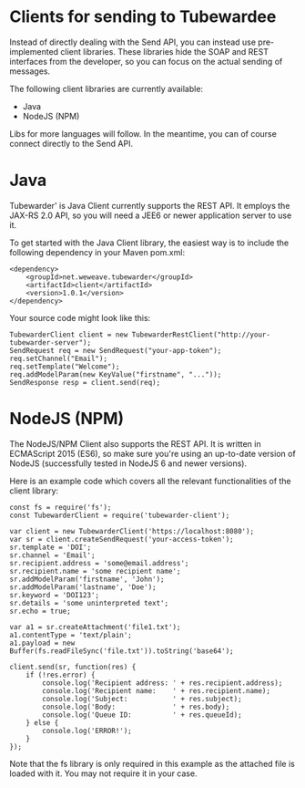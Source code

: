 # Clients for sending to Tubewardee
Instead of directly dealing with the Send API, you can instead use pre-implemented client libraries. These libraries hide the SOAP and REST interfaces from the developer, so you can focus on the actual sending of messages.

The following client libraries are currently available:

* Java
* NodeJS (NPM)

Libs for more languages will follow. In the meantime, you can of course connect directly to the Send API.


# Java
Tubewarder' is Java Client currently supports the REST API. It employs the JAX-RS 2.0 API, so you will need a JEE6 or newer application server to use it.

To get started with the Java Client library, the easiest way is to include the following dependency in your Maven pom.xml:

```
<dependency>
    <groupId>net.weweave.tubewarder</groupId>
    <artifactId>client</artifactId>
    <version>1.0.1</version>
</dependency>
```

Your source code might look like this:

```
TubewarderClient client = new TubewarderRestClient("http://your-tubewarder-server");
SendRequest req = new SendRequest("your-app-token");
req.setChannel("Email");
req.setTemplate("Welcome");
req.addModelParam(new KeyValue("firstname", "..."));
SendResponse resp = client.send(req);
```

# NodeJS (NPM)
The NodeJS/NPM Client also supports the REST API. It is written in ECMAScript 2015 (ES6), so make sure you're using an up-to-date version of NodeJS (successfully tested in NodeJS 6 and newer versions).

Here is an example code which covers all the relevant functionalities of the client library:

```
const fs = require('fs');
const TubewarderClient = require('tubewarder-client');

var client = new TubewarderClient('https://localhost:8080');
var sr = client.createSendRequest('your-access-token');
sr.template = 'DOI';
sr.channel = 'Email';
sr.recipient.address = 'some@email.address';
sr.recipient.name = 'some recipient name';
sr.addModelParam('firstname', 'John');
sr.addModelParam('lastname', 'Doe');
sr.keyword = 'DOI123';
sr.details = 'some uninterpreted text';
sr.echo = true;

var a1 = sr.createAttachment('file1.txt');
a1.contentType = 'text/plain';
a1.payload = new Buffer(fs.readFileSync('file.txt')).toString('base64');

client.send(sr, function(res) {
    if (!res.error) {
        console.log('Recipient address: ' + res.recipient.address);
        console.log('Recipient name:    ' + res.recipient.name);
        console.log('Subject:           ' + res.subject);
        console.log('Body:              ' + res.body);
        console.log('Queue ID:          ' + res.queueId);
    } else {
        console.log('ERROR!');
    }
});
```

Note that the fs library is only required in this example as the attached file is loaded with it. You may not require it in your case.
